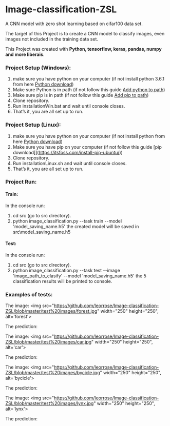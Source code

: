 # Image-classification-ZSL

A CNN model with zero shot learning based on cifar100 data set.

The target of this Project is to create a CNN model to classify images, even images not included in the training data set. 

This Project was created with <b> Python, tensorflow, keras, pandas, numpy and more liberais</b>. 

### Project Setup (Windows):

1. make sure you have python on your computer (if not install python 3.6.1 from here [Python download](https://www.python.org/downloads/windows/))
2. Make sure Python is in path (if not follow this guide [Add python to path](https://datatofish.com/add-python-to-windows-path/))
3. Make sure pip is in path (if not follow this guide [Add pip to path](https://appuals.com/fix-pip-is-not-recognized-as-an-internal-or-external-command/))
5. Clone repository.
6. Run installationWin.bat and wait until console closes.
7. That’s it, you are all set up to run.

### Project Setup (Linux):

1. make sure you have python on your computer (if not install python from here [Python download](https://docs.python-guide.org/starting/install3/linux/))
3. Make sure you have pip on your computer (if not follow this guide [pip download]](https://itsfoss.com/install-pip-ubuntu/))
5. Clone repository.
6. Run installationLinux.sh and wait until console closes.
7. That’s it, you are all set up to run.

### Project Run:

#### Train:
In the console run:
1. cd src (go to src directory).
2. python image_classification.py --task train --model 'model_saving_name.h5'
the created model will be saved in src\model_saving_name.h5

#### Test:
In the console run:
1. cd src (go to src directory).
2. python image_classification.py --task test --image 'image_path_to_clasify' --model 'model_saving_name.h5'
the 5 classification results will be printed to console.

### Examples of tests:
The image: 
<img src="https://github.com/leorrose/Image-classification-ZSL/blob/master/test%20images/forest.jpg" width="250" height="250", alt='forest'>

The prediction: 

The image: 
<img src="https://github.com/leorrose/Image-classification-ZSL/blob/master/test%20images/car.jpg" width="250" height="250", alt='car'>

The prediction: 

The image: 
<img src="https://github.com/leorrose/Image-classification-ZSL/blob/master/test%20images/bycicle.jpg" width="250" height="250", alt='bycicle'>

The prediction: 

The image: 
<img src="https://github.com/leorrose/Image-classification-ZSL/blob/master/test%20images/lynx.jpg" width="250" height="250", alt='lynx'>

The prediction: 

